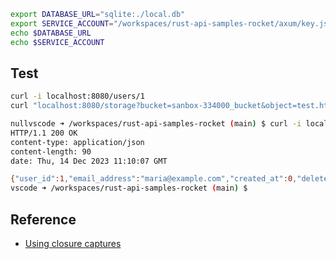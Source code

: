 ```bash
export DATABASE_URL="sqlite:./local.db"
export SERVICE_ACCOUNT="/workspaces/rust-api-samples-rocket/axum/key.json"
echo $DATABASE_URL
echo $SERVICE_ACCOUNT
```

## Test
```bash
curl -i localhost:8080/users/1
curl "localhost:8080/storage?bucket=sanbox-334000_bucket&object=test.html" -i
```

```bash
nullvscode ➜ /workspaces/rust-api-samples-rocket (main) $ curl -i localhost:8000/users/1
HTTP/1.1 200 OK
content-type: application/json
content-length: 90
date: Thu, 14 Dec 2023 11:10:07 GMT

{"user_id":1,"email_address":"maria@example.com","created_at":0,"deleted":0,"settings":""}
vscode ➜ /workspaces/rust-api-samples-rocket (main) $ 
```

## Reference
- [Using closure captures](https://docs.rs/axum/latest/axum/#using-closure-captures)
